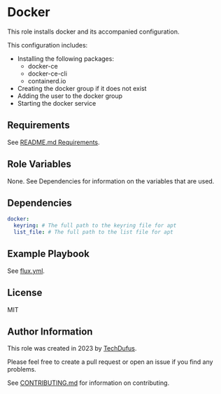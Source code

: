 Docker
=========

This role installs docker and its accompanied configuration.

This configuration includes:
- Installing the following packages:
  - docker-ce
  - docker-ce-cli
  - containerd.io
- Creating the docker group if it does not exist
- Adding the user to the docker group
- Starting the docker service

Requirements
------------

See [README.md Requirements](../../README.md#requirements).

Role Variables
--------------

None. See Dependencies for information on the variables that are used.

Dependencies
------------

```yaml
docker:
  keyring: # The full path to the keyring file for apt
  list_file: # The full path to the list file for apt
```

Example Playbook
----------------

See [flux.yml](../../flux.yml).

License
-------

MIT

Author Information
------------------

This role was created in 2023 by [TechDufus](https://github.com/techdufus).

Please feel free to create a pull request or open an issue if you find any problems.

See [CONTRIBUTING.md](../../.github/CONTRIBUTING.md) for information on contributing.
